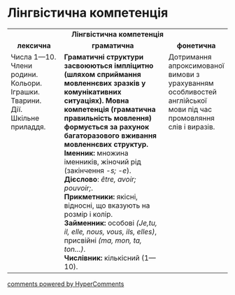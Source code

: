 <div id="hypercomments_widget" class="js-hypercomments-widget invisible"></div>

# Лінгвістична компетенція

<table>
  <tr>
    <td align="center" colspan="3"><b>Лінгвістична компетенція</b></td>
  </tr>
            <tr>
                <td align="center"><b>лексична</b></td>
                <td align="center"><b>граматична</b></td>
                <td align="center"><b>фонетична</b></td>
            </tr>
            <tr>
                <td width="25%" style="vertical-align:top !important;">
Числа 1—10. <br>
Члени родини. <br>
Кольори. <br>
Іграшки. <br>
Тварини. <br>
Дії. <br>
Шкільне приладдя.</td>
                <td width="50%" style="vertical-align:top !important;"><b>Граматичні структури засвоюються імпліцитно (шляхом сприймання  мовленнєвих зразків у комунікативних ситуаціях). Мовна компетенція (граматична правильність мовлення) формується за рахунок багаторазового вживання  мовленнєвих структур.</b><br>
<b>Іменник:</b> множина іменників, жіночий рід  (закінчення <i>-s; -е</i>).<br>
<b>Дієслово</b>: <i>être, avoir; pouvoir;</i>.<br>
<b>Прикметники:</b> якісні, відносні, що вказують на розмір і колір.<br>
<b>Займенник:</b> особові <i>(Je,tu, il, elle, nous, vous, ils, elles)</i>, присвійні <i>(ma, mon, ta, ton…)</i>. <br>
<b>Числівник:</b> кількісний (1—10).<br></td>
                <td width="25%" style="vertical-align:top !important;">Дотримання апроксимованої вимови з урахуванням особливостей англійської мови під час промовляння слів і виразів.</td>
            </tr>
</table>

<div class="js-hypercomments-container">
    <a href="http://hypercomments.com" class="hc-link" title="comments widget">comments powered by HyperComments</a>
</div>